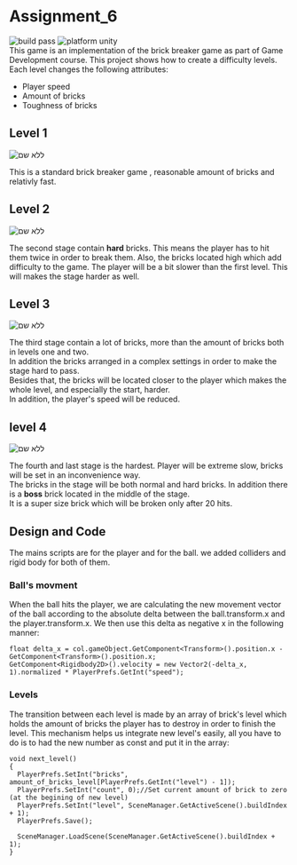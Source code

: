 # Assignment_6  

![build pass](https://img.shields.io/badge/build-pass-brightgreen) ![platform unity](https://img.shields.io/badge/platform-unity-red)  
This game is an implementation of the brick breaker game as part of Game Development course.
This project shows how to create a difficulty levels. Each level changes the following attributes:  
- Player speed  
- Amount of bricks
- Toughness of bricks

## Level 1

![ללא שם](https://user-images.githubusercontent.com/57867818/100528277-acb7dc80-31e3-11eb-897a-830b9d452762.png)  

This is a standard brick breaker game , reasonable amount of bricks and relativly fast.

## Level 2

![ללא שם](https://user-images.githubusercontent.com/44766214/100671621-77d59200-3369-11eb-99b1-ff6b7c7dd2c5.png)  

The second stage contain **hard** bricks. This means the player has to hit them twice in order to break them.
Also, the bricks located high which add difficulty to the game. 
The player will be a bit slower than the first level. This will makes the stage harder as well.

## Level 3
![ללא שם](https://user-images.githubusercontent.com/44766214/100671776-b5d2b600-3369-11eb-8f74-1dc46f2f400a.png)  

The third stage contain a lot of bricks, more than the amount of bricks both in levels one and two.  
In addition the bricks arranged in a complex settings in order to make the stage hard to pass.  
Besides that, the bricks will be located closer to the player which makes the whole level, and especially the start, harder.  
In addition, the player's speed will be reduced.

## level 4

![ללא שם](https://user-images.githubusercontent.com/44766214/100671954-ec103580-3369-11eb-8b24-34ba7e3b5d4b.png)  

The fourth and last stage is the hardest. Player will be extreme slow, bricks will be set in an inconvenience way.  
The bricks in the stage will be both normal and hard bricks. 
In addition there is a **boss** brick located in the middle of the stage.  
It is a super size brick which will be broken only after 20 hits.

## Design and Code
The mains scripts are for the player and for the ball. we added colliders and rigid body for both of them.
### Ball's movment
When the ball hits the player, we are calculating the new movement vector of the ball according to the absolute delta between the ball.transform.x and the player.transform.x. We then use this delta as negative x in the following manner:  
```
float delta_x = col.gameObject.GetComponent<Transform>().position.x - GetComponent<Transform>().position.x;
GetComponent<Rigidbody2D>().velocity = new Vector2(-delta_x, 1).normalized * PlayerPrefs.GetInt("speed");
```
### Levels
The transition between each level is made by an array of brick's level which holds the amount of bricks the player has to destroy in order to finish the level.
This mechanism helps us integrate new level's easily, all you have to do is to had the new number as const and put it in the array:
```
void next_level()
{
  PlayerPrefs.SetInt("bricks", amount_of_bricks_level[PlayerPrefs.GetInt("level") - 1]);
  PlayerPrefs.SetInt("count", 0);//Set current amount of brick to zero (at the begining of new level)
  PlayerPrefs.SetInt("level", SceneManager.GetActiveScene().buildIndex + 1);
  PlayerPrefs.Save();

  SceneManager.LoadScene(SceneManager.GetActiveScene().buildIndex + 1);
}
```
